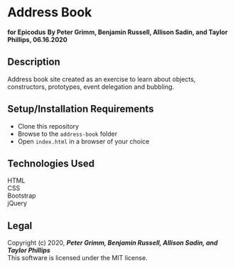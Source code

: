 # Address Book
**for Epicodus**
**By Peter Grimm, Benjamin Russell, Allison Sadin, and Taylor Phillips, 06.16.2020**

## Description

Address book site created as an exercise to learn about objects, constructors, prototypes, event delegation and bubbling.

## Setup/Installation Requirements

* Clone this repository 
* Browse to the `address-book` folder
* Open `index.html` in a browser of your choice

## Technologies Used

HTML  
CSS  
Bootstrap  
jQuery

## Legal

Copyright (c) 2020, **_Peter Grimm, Benjamin Russell, Allison Sadin, and Taylor Phillips_**  
This software is licensed under the MIT license.